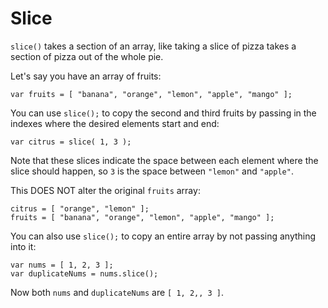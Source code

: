 # Slice

`slice()` takes a section of an array, like taking a slice of pizza takes a section of pizza out of the whole pie.

Let's say you have an array of fruits:

`var fruits = [ "banana", "orange", "lemon", "apple", "mango" ];`

You can use `slice();` to copy the second and third fruits by passing in the indexes where the desired elements start and end:

`var citrus = slice( 1, 3 );`

Note that these slices indicate the space between each element where the slice should happen, so `3` is the space between `"lemon"` and `"apple"`.

This DOES NOT alter the original `fruits` array:

```
citrus = [ "orange", "lemon" ];
fruits = [ "banana", "orange", "lemon", "apple", "mango" ];
```

You can also use `slice();` to copy an entire array by not passing anything into it:

```
var nums = [ 1, 2, 3 ];
var duplicateNums = nums.slice();
```

Now both `nums` and `duplicateNums` are `[ 1, 2,, 3 ]`.